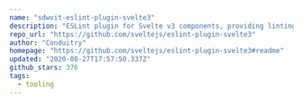 ```yaml
---
name: "sdwvit-eslint-plugin-svelte3"
description: "ESLint plugin for Svelte v3 components, providing linting rules."
repo_url: "https://github.com/sveltejs/eslint-plugin-svelte3"
author: "Conduitry"
homepage: "https://github.com/sveltejs/eslint-plugin-svelte3#readme"
updated: "2020-08-27T17:57:50.337Z"
github_stars: 376
tags: 
  - tooling
---
```

